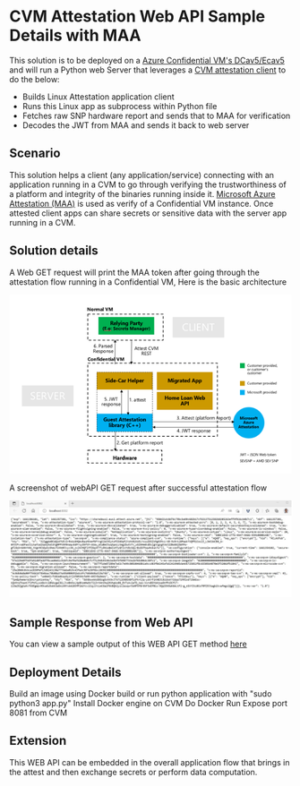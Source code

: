# CVM Attestation Web API Sample Details with MAA

This solution is to be deployed on a [Azure Confidential VM's DCav5/Ecav5](https://docs.microsoft.com/en-us/azure/confidential-computing/confidential-vm-overview) and will run a Python web Server that leverages a [CVM attestation client](https://github.com/Azure/confidential-computing-cvm-guest-attestation) to do the below:

* Builds Linux Attestation application client
* Runs this Linux app as subprocess within Python file
* Fetches raw SNP hardware report and sends that to MAA for verification
* Decodes the JWT from MAA and sends it back to web server

## Scenario

This solution helps a client (any application/service) connecting with an application running in a CVM to go through verifying the trustworthiness of a platform and integrity of the binaries running inside it. [Microsoft Azure Attestation (MAA)](https://docs.microsoft.com/en-us/azure/attestation/overview) is used as verify of a Confidential VM instance. Once attested client apps can share secrets or sensitive data with the server app running in a CVM. 

## Solution details

A Web GET request will print the MAA token after going through the attestation flow running in a Confidential VM, Here is the basic architecture

![CVM Attestation Web API](./images/CVMAttestationPythonWEBAPI.png "Overall app architecture")

A screenshot of webAPI GET request after successful attestation flow

![Web API FER Response](./images/webapiget.jpg "Overall app architecture")

## Sample Response from Web API

You can view a sample output of this WEB API GET method [here](outputjsonsample.json)

## Deployment Details

Build an image using Docker build or run python application with "sudo python3 app.py"
Install Docker engine on CVM
Do Docker Run
Expose port 8081 from CVM

## Extension

This WEB API can be embedded in the overall application flow that brings in the attest and then exchange secrets or perform data computation.